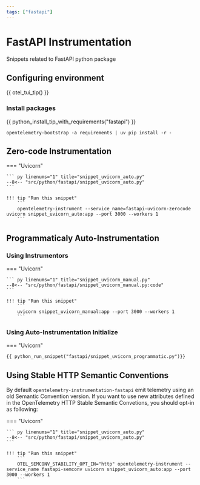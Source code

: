 ```yaml
---
tags: ["fastapi"]
---
```

# FastAPI Instrumentation

Snippets related to FastAPI python package

## Configuring environment

{{ otel_tui_tip() }}

### Install packages

{{ python_install_tip_with_requirements("fastapi") }}

```
opentelemetry-bootstrap -a requirements | uv pip install -r -
```

## Zero-code Instrumentation

=== "Uvicorn"

    ``` py linenums="1" title="snippet_uvicorn_auto.py"
    --8<-- "src/python/fastapi/snippet_uvicorn_auto.py"
    ```

    !!! tip "Run this snippet"
        ```
        opentelemetry-instrument --service_name=fastapi-uvicorn-zerocode uvicorn snippet_uvicorn_auto:app --port 3000 --workers 1
        ```

## Programmaticaly Auto-Instrumentation

### Using Instrumentors

=== "Uvicorn"

    ``` py linenums="1" title="snippet_uvicorn_manual.py"
    --8<-- "src/python/fastapi/snippet_uvicorn_manual.py:code"
    ```

    !!! tip "Run this snippet"
        ```
        uvicorn snippet_uvicorn_manual:app --port 3000 --workers 1
        ```

### Using Auto-Instrumentation Initialize

=== "Uvicorn"

    {{ python_run_snippet("fastapi/snippet_uvicorn_programmatic.py")}}

## Using Stable HTTP Semantic Conventions

By default `opentelemetry-instrumentation-fastapi` emit telemetry using an old Semantic Convention version.
If you want to use new attributes defined in the OpenTelemetry HTTP Stable Semantic Convetions, you should opt-in as following:

=== "Uvicorn"

    ``` py linenums="1" title="snippet_uvicorn_auto.py"
    --8<-- "src/python/fastapi/snippet_uvicorn_auto.py"
    ```

    !!! tip "Run this snippet"
        ```
        OTEL_SEMCONV_STABILITY_OPT_IN="http" opentelemetry-instrument --service_name fastapi-semconv uvicorn snippet_uvicorn_auto:app --port 3000 --workers 1
        ```
